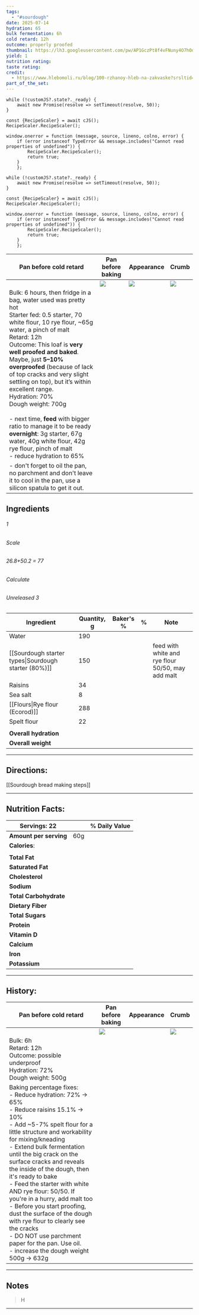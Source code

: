 ```yaml
---
tags:
  - "#sourdough"
date: 2025-07-14
hydration: 65
bulk fermentation: 6h
cold retard: 12h
outcome: properly proofed
thumbnail: https://lh3.googleusercontent.com/pw/AP1GczPt8f4vFNuny4O7hOdYHcMOoixieXUraTdAPOh6hjT9WmoyUYyn36-zyCUUmEINlwkKGOpqrSWwnVEq0dIyuhdDqgimplP_FKqcSeSwJNKZllKsAsimZizOCdEp8QSg50Wdc7Sml3FZc52X2fsf1Bnv=w929-h1239-s-no-gm?authuser=0
yield: 1
nutrition rating: 
taste rating: 
credit:
  - https://www.hlebomoli.ru/blog/100-rzhanoy-hleb-na-zakvaske?srsltid=AfmBOooPrNUA_mQTmQS9R7DwZ1mlJzCE-AH2kwR7Y5rP5at2xqKx1vdY
part_of_the_set:
---
```

```dataviewjs
while (!customJS?.state?._ready) { 
	await new Promise(resolve => setTimeout(resolve, 50)); 
} 

const {RecipeScaler} = await cJS();
RecipeScaler.RecipeScaler();

window.onerror = function (message, source, lineno, colno, error) {
	if (error instanceof TypeError && message.includes("Cannot read properties of undefined")) {
		RecipeScaler.RecipeScaler();
		return true;
	}
    };

```
```dataviewjs
while (!customJS?.state?._ready) { 
	await new Promise(resolve => setTimeout(resolve, 50)); 
} 

const {RecipeScaler} = await cJS();
RecipeScaler.RecipeScaler();

window.onerror = function (message, source, lineno, colno, error) {
	if (error instanceof TypeError && message.includes("Cannot read properties of undefined")) {
		RecipeScaler.RecipeScaler();
		return true;
	}
    };
```

| Pan before cold retard                                                                                                                                                                                                                                                                                                                                                                                                                                                                                                                                                                              | Pan before baking                                                                                                                                                                                                                    | Appearance                                                                                                                                                                                                                           | Crumb                                                                                                                                                                                                                                |
| --------------------------------------------------------------------------------------------------------------------------------------------------------------------------------------------------------------------------------------------------------------------------------------------------------------------------------------------------------------------------------------------------------------------------------------------------------------------------------------------------------------------------------------------------------------------------------------------------- | ------------------------------------------------------------------------------------------------------------------------------------------------------------------------------------------------------------------------------------ | ------------------------------------------------------------------------------------------------------------------------------------------------------------------------------------------------------------------------------------ | ------------------------------------------------------------------------------------------------------------------------------------------------------------------------------------------------------------------------------------ |
|                                                                                                                                                                                                                                                                                                                                                                                                                                                                                                                                                                                                     | ![](https://lh3.googleusercontent.com/pw/AP1GczORt49VKub2f6I2Hd2W3uWvOo8K0QmGepNEL8MikbasMBd2xVq7gpClPv6LrDZNTeUL_MZwoTbdaDLGgROqNhGUjeJlwml-WqfW2CjxbEFs6Xs4hHOGE2RohEEmIoBQNnzmMyiiLGUnt2hTBLN1zcwQ=w1280-h960-s-no-gm?authuser=0) | ![](https://lh3.googleusercontent.com/pw/AP1GczPt8f4vFNuny4O7hOdYHcMOoixieXUraTdAPOh6hjT9WmoyUYyn36-zyCUUmEINlwkKGOpqrSWwnVEq0dIyuhdDqgimplP_FKqcSeSwJNKZllKsAsimZizOCdEp8QSg50Wdc7Sml3FZc52X2fsf1Bnv=w929-h1239-s-no-gm?authuser=0) | ![](https://lh3.googleusercontent.com/pw/AP1GczOLQxZGQ8ueQYV2htthU3f0BWAM9D1jqgi7jCL0GgJfG4tsJvLIxmMZhqb4E5GNXmDeFvYAB1MmTMkZwb-QdVU6qlTv1gON5-9TFazPyQ0pEa8Y9EfbaRY-enarXhGXMzqBlc11CFWzsHLcYSFnbhst=w929-h1239-s-no-gm?authuser=0) |
| Bulk: 6 hours, then fridge in a bag, water used was pretty hot<br>Starter fed: 0.5 starter, 70 white flour, 10 rye flour, ~65g water, a pinch of malt<br>Retard: 12h<br>Outcome: This loaf is **very well proofed and baked**. Maybe, just **5–10% overproofed** (because of lack of top cracks and very slight settling on top), but it’s within excellent range.<br>Hydration: 70%<br>Dough weight: 700g<br><br>- next time, **feed** with bigger ratio to manage it to be ready **overnight**: 3g starter, 67g water, 40g white flour, 42g rye flour, pinch of malt<br>- reduce hydration to 65% |                                                                                                                                                                                                                                      |                                                                                                                                                                                                                                      |                                                                                                                                                                                                                                      |
| - don't forget to oil the pan, no parchment and don't leave it to cool in the pan, use a silicon spatula to get it out.                                                                                                                                                                                                                                                                                                                                                                                                                                                                             |                                                                                                                                                                                                                                      |                                                                                                                                                                                                                                      |                                                                                                                                                                                                                                      |

## Ingredients

###### 1
###### Scale
###### 26.8+50.2 = 77
###### Calculate
###### Unreleased 3

| Ingredient                                           | Quantity, g | Baker's % | %   | Note                                              |
| ---------------------------------------------------- | ----------- | --------- | --- | ------------------------------------------------- |
| Water                                                | 190         |           |     |                                                   |
| [[Sourdough starter types\|Sourdough starter (80%)]] | 150         |           |     | feed with white and rye flour 50/50, may add malt |
| Raisins                                              | 34          |           |     |                                                   |
| Sea salt                                             | 8           |           |     |                                                   |
| [[Flours\|Rye flour (Ecorod)]]                       | 288         |           |     |                                                   |
| Spelt flour                                          | 22          |           |     |                                                   |
|                                                      |             |           |     |                                                   |
| **Overall hydration**                                |             |           |     |                                                   |
| **Overall weight**                                   |             |           |     |                                                   |




---
## Directions:


[[Sourdough bread making steps]]



---
## Nutrition Facts:

| **Servings:** 22       |       | % Daily Value |
| ---------------------- | ----- | ------------- |
| **Amount per serving** | 60g   |               |
| **Calories**:          |       |               |
|                        |       |               |
| **Total Fat**          |       |               |
| **Saturated Fat**      |       |               |
| **Cholesterol**        |       |               |
| **Sodium**             |       |               |
| **Total Carbohydrate** |       |               |
| **Dietary Fiber**      |       |               |
| **Total Sugars**       |       |               |
| **Protein**            |       |               |
| **Vitamin D**          |       |               |
| **Calcium**            |       |               |
| **Iron**               |       |               |
| **Potassium**          |       |               |

---
## History:

| Pan before cold retard                                                                                                                                                                                                                                                                                                                                                                                                                                                                                                                                                                                                    | Pan before baking                                                                                                                                                                                                                    | Appearance | Crumb                                                                                                                                                                                                                                |
| ------------------------------------------------------------------------------------------------------------------------------------------------------------------------------------------------------------------------------------------------------------------------------------------------------------------------------------------------------------------------------------------------------------------------------------------------------------------------------------------------------------------------------------------------------------------------------------------------------------------------- | ------------------------------------------------------------------------------------------------------------------------------------------------------------------------------------------------------------------------------------ | ---------- | ------------------------------------------------------------------------------------------------------------------------------------------------------------------------------------------------------------------------------------ |
|                                                                                                                                                                                                                                                                                                                                                                                                                                                                                                                                                                                                                           | ![](https://lh3.googleusercontent.com/pw/AP1GczNcfUFbP1O8Yr92QKht8dhOTloEYvqeFrnqOEnVXmFivHiTBVc_aMDjpmCHbVuxjCul0oowrVZ15nsPpOF45JRj0e9i2vCTBcpIvBq0e0UvHQgsE3bwFWnK-_VoTzPGjzYt0Mn8_dzpTnygAygI7m9d=w1280-h960-s-no-gm?authuser=0) |            | ![](https://lh3.googleusercontent.com/pw/AP1GczMQxla_V6Gr9ctBXD2z1RbsDrN7t0cayCC3O9YbYfPVwuG31EPkzbFBc4GhStb428789wW67drfTLqQ2gPtLSCej9hBo4MuRzrLW6wKQNiC30sD5bxkIlOZvagkEMJC23l9vUBhxjnrotZEo1O2Mylr=w929-h1239-s-no-gm?authuser=0) |
| Bulk: 6h<br>Retard: 12h<br>Outcome: possible underproof<br>Hydration: 72%<br>Dough weight: 500g                                                                                                                                                                                                                                                                                                                                                                                                                                                                                                                           |                                                                                                                                                                                                                                      |            |                                                                                                                                                                                                                                      |
| Baking percentage fixes:<br>- Reduce hydration: 72% -> 65%<br>- Reduce raisins 15.1% -> 10%<br>- Add ~5-7% spelt flour for a little structure and workability for mixing/kneading<br>- Extend bulk fermentation until the big crack on the surface cracks and reveals the inside of the dough, then it's ready to bake<br>- Feed the starter with white AND rye flour: 50/50. If you're in a hurry, add malt too<br>- Before you start proofing, dust the surface of the dough with rye flour to clearly see the cracks<br>- DO NOT use parchment paper for the pan. Use oil.<br>- increase the dough weight 500g -> 632g |                                                                                                                                                                                                                                      |            |                                                                                                                                                                                                                                      |

---
## Notes

> H

---




